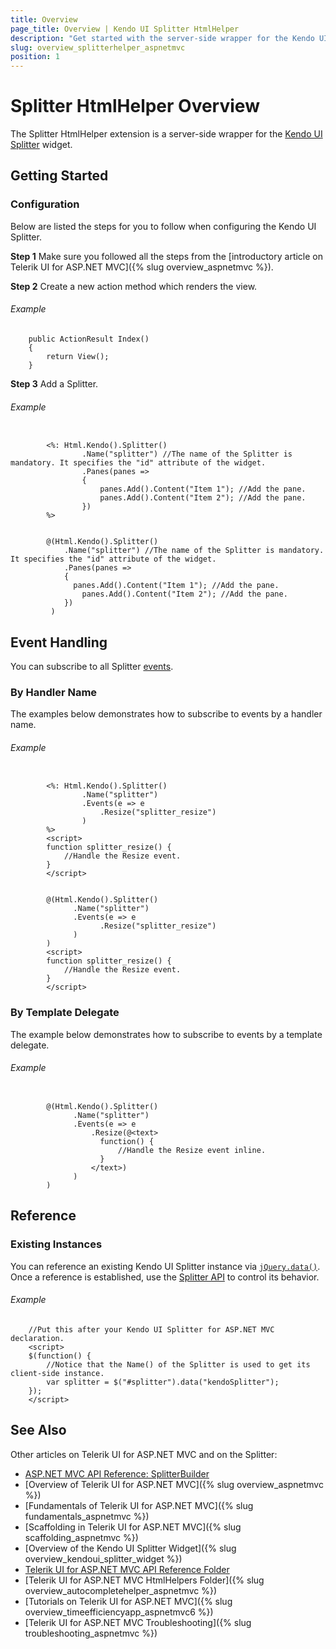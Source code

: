 ```yaml
---
title: Overview
page_title: Overview | Kendo UI Splitter HtmlHelper
description: "Get started with the server-side wrapper for the Kendo UI Splitter widget for ASP.NET MVC."
slug: overview_splitterhelper_aspnetmvc
position: 1
---
```


# Splitter HtmlHelper Overview

The Splitter HtmlHelper extension is a server-side wrapper for the [Kendo UI Splitter](https://demos.telerik.com/kendo-ui/splitter/index) widget.

## Getting Started

### Configuration

Below are listed the steps for you to follow when configuring the Kendo UI Splitter.

**Step 1** Make sure you followed all the steps from the [introductory article on Telerik UI for ASP.NET MVC]({% slug overview_aspnetmvc %}).

**Step 2** Create a new action method which renders the view.

###### Example

        public ActionResult Index()
        {
            return View();
        }

**Step 3** Add a Splitter.

###### Example

```tab-ASPX

        <%: Html.Kendo().Splitter()
                .Name("splitter") //The name of the Splitter is mandatory. It specifies the "id" attribute of the widget.
                .Panes(panes =>
                {
                    panes.Add().Content("Item 1"); //Add the pane.
                    panes.Add().Content("Item 2"); //Add the pane.
                })
        %>
```
```tab-Razor

        @(Html.Kendo().Splitter()
            .Name("splitter") //The name of the Splitter is mandatory. It specifies the "id" attribute of the widget.
            .Panes(panes =>
            {
              panes.Add().Content("Item 1"); //Add the pane.
                panes.Add().Content("Item 2"); //Add the pane.
            })
         )
```

## Event Handling

You can subscribe to all Splitter [events](../../../kendo-ui/api/javascript/ui/splitter#events).

### By Handler Name

The examples below demonstrates how to subscribe to events by a handler name.

###### Example

```tab-ASPX

        <%: Html.Kendo().Splitter()
                .Name("splitter")
                .Events(e => e
                    .Resize("splitter_resize")
                )
        %>
        <script>
        function splitter_resize() {
            //Handle the Resize event.
        }
        </script>
```
```tab-Razor

        @(Html.Kendo().Splitter()
              .Name("splitter")
              .Events(e => e
                    .Resize("splitter_resize")
              )
        )
        <script>
        function splitter_resize() {
            //Handle the Resize event.
        }
        </script>
```

### By Template Delegate

The example below demonstrates how to subscribe to events by a template delegate.

###### Example

```tab-Razor

        @(Html.Kendo().Splitter()
              .Name("splitter")
              .Events(e => e
                  .Resize(@<text>
                    function() {
                        //Handle the Resize event inline.
                    }
                  </text>)
              )
        )
```

## Reference

### Existing Instances

You can reference an existing Kendo UI Splitter instance via [`jQuery.data()`](http://api.jquery.com/jQuery.data/). Once a reference is established, use the [Splitter API](../../../kendo-ui/api/javascript/ui/splitter#methods) to control its behavior.

###### Example

        //Put this after your Kendo UI Splitter for ASP.NET MVC declaration.
        <script>
        $(function() {
            //Notice that the Name() of the Splitter is used to get its client-side instance.
            var splitter = $("#splitter").data("kendoSplitter");
        });
        </script>

## See Also

Other articles on Telerik UI for ASP.NET MVC and on the Splitter:

* [ASP.NET MVC API Reference: SplitterBuilder](/api/Kendo.Mvc.UI.Fluent/SplitterBuilder)
* [Overview of Telerik UI for ASP.NET MVC]({% slug overview_aspnetmvc %})
* [Fundamentals of Telerik UI for ASP.NET MVC]({% slug fundamentals_aspnetmvc %})
* [Scaffolding in Telerik UI for ASP.NET MVC]({% slug scaffolding_aspnetmvc %})
* [Overview of the Kendo UI Splitter Widget]({% slug overview_kendoui_splitter_widget %})
* [Telerik UI for ASP.NET MVC API Reference Folder](/api/Kendo.Mvc/AggregateFunction)
* [Telerik UI for ASP.NET MVC HtmlHelpers Folder]({% slug overview_autocompletehelper_aspnetmvc %})
* [Tutorials on Telerik UI for ASP.NET MVC]({% slug overview_timeefficiencyapp_aspnetmvc6 %})
* [Telerik UI for ASP.NET MVC Troubleshooting]({% slug troubleshooting_aspnetmvc %})
